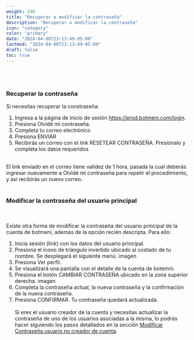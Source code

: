 ```yaml
---
weight: 240
title: "Recuperar o modificar la contraseña"
description: "Recuperar o modificar la contraseña"
icon: "category"
color: "primary"
date: "2024-04-08T23:13:49-05:00"
lastmod: "2024-04-08T23:13:49-05:00"
draft: false
toc: true
---
```

<br></br>

### Recuperar la contraseña
Si necesitas recuperar la constraseña:
1. Ingresa a la página de inicio de sesión <https://prod.botmeni.com/login>.
2. Presiona Olvidé mi contraseña. 
3. Completa tu correo electrónico
4. Presiona ENVIAR
5. Recibirás un correo con el link RESETEAR CONTRASEÑA. Presiónalo y completa los datos requeridos
<br></br>

El link enviado en el correo tiene validez de 1 hora, pasada la cual deberás ingresar nuevamente a Olvidé mi contraseña para repetir el procedimiento, y así recibirás un nuevo correo.
<br></br>

### Modificar la contraseña del usuario principal
<br></br>
Existe otra forma de modificar la contraseña del usuario principal de la cuenta de botmeni, además de la opción recién descripta. Para ello:
1. Inicia sesión (link) con los datos del usuario principal.
2. Presiona el ícono de triángulo invertido ubicado al costado de tu nombre. Se desplegará el siguiente menú. 
imagen
3. Presiona Ver perfil.
4. Se visualizará una pantalla con el detalle de la cuenta de botemni. 
5. Presiona el botón CAMBIAR CONTRASEÑA ubicado en la zona superior derecha.
imagen
6. Completa la contraseña actual, la nueva contraseña y la confirmación de la nueva contraseña.
7. Presiona CONFIRMAR. Tu contraseña quedará actualizada.
<br></br>
Si eres el usuario creador de la cuenta y necesitas actualizar la contraseña de uno de los usuarios asociadas a la misma, lo podrás hacer siguiendo los pasos detallados en la sección [Modificar Contraseña usuario no creador de cuenta](../Usuarios/Actualizar_usuarios.md). 


